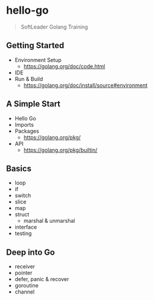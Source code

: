 # hello-go

> SoftLeader Golang Training

## Getting Started

- Environment Setup
  - https://golang.org/doc/code.html
- IDE
- Run & Build
  - https://golang.org/doc/install/source#environment
  
## A Simple Start

- Hello Go
- Imports
- Packages
  - https://golang.org/pkg/
- API
  - https://golang.org/pkg/builtin/
  
## Basics

- loop
- if 
- switch
- slice
- map
- struct
  - marshal & unmarshal
- interface
- testing

## Deep into Go

- receiver
- pointer
- defer, panic & recover
- goroutine
- channel
